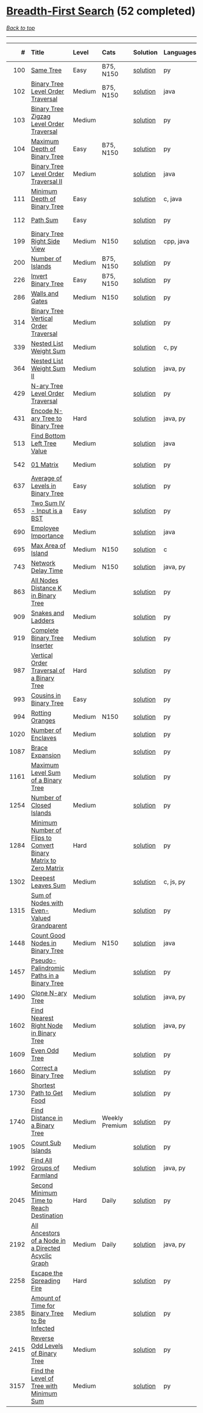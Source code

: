 # [Breadth-First Search](<https://leetcode.com/tag/Breadth-First-Search/>) (52 completed)

*[Back to top](<../../README.md>)*

------

|    # | Title                                                                                                                                                              | Level   | Cats           | Solution                                                                                   | Languages   | Date Complete   |
|-----:|:-------------------------------------------------------------------------------------------------------------------------------------------------------------------|:--------|:---------------|:-------------------------------------------------------------------------------------------|:------------|:----------------|
|  100 | [Same Tree](<https://leetcode.com/problems/same-tree>)                                                                                                             | Easy    | B75, N150      | [solution](<../_100. Same Tree.md>)                                                        | py          | Jul 03, 2024    |
|  102 | [Binary Tree Level Order Traversal](<https://leetcode.com/problems/binary-tree-level-order-traversal>)                                                             | Medium  | B75, N150      | [solution](<../_102. Binary Tree Level Order Traversal.md>)                                | java        | Jul 04, 2024    |
|  103 | [Binary Tree Zigzag Level Order Traversal](<https://leetcode.com/problems/binary-tree-zigzag-level-order-traversal>)                                               | Medium  |                | [solution](<../_103. Binary Tree Zigzag Level Order Traversal.md>)                         | py          | Jul 03, 2024    |
|  104 | [Maximum Depth of Binary Tree](<https://leetcode.com/problems/maximum-depth-of-binary-tree>)                                                                       | Easy    | B75, N150      | [solution](<../_104. Maximum Depth of Binary Tree.md>)                                     | py          | Jul 04, 2024    |
|  107 | [Binary Tree Level Order Traversal II](<https://leetcode.com/problems/binary-tree-level-order-traversal-ii>)                                                       | Medium  |                | [solution](<../_107. Binary Tree Level Order Traversal II.md>)                             | java        | Jul 04, 2024    |
|  111 | [Minimum Depth of Binary Tree](<https://leetcode.com/problems/minimum-depth-of-binary-tree>)                                                                       | Easy    |                | [solution](<../_111. Minimum Depth of Binary Tree.md>)                                     | c, java     | Jun 07, 2024    |
|  112 | [Path Sum](<https://leetcode.com/problems/path-sum>)                                                                                                               | Easy    |                | [solution](<../_112. Path Sum.md>)                                                         | py          | Jul 03, 2024    |
|  199 | [Binary Tree Right Side View](<https://leetcode.com/problems/binary-tree-right-side-view>)                                                                         | Medium  | N150           | [solution](<../_199. Binary Tree Right Side View.md>)                                      | cpp, java   | Jul 04, 2024    |
|  200 | [Number of Islands](<https://leetcode.com/problems/number-of-islands>)                                                                                             | Medium  | B75, N150      | [solution](<../_200. Number of Islands.md>)                                                | py          | Jun 17, 2024    |
|  226 | [Invert Binary Tree](<https://leetcode.com/problems/invert-binary-tree>)                                                                                           | Easy    | B75, N150      | [solution](<../_226. Invert Binary Tree.md>)                                               | py          | Jul 03, 2024    |
|  286 | [Walls and Gates](<https://leetcode.com/problems/walls-and-gates>)                                                                                                 | Medium  | N150           | [solution](<../_286. Walls and Gates.md>)                                                  | py          | Jun 15, 2024    |
|  314 | [Binary Tree Vertical Order Traversal](<https://leetcode.com/problems/binary-tree-vertical-order-traversal>)                                                       | Medium  |                | [solution](<../_314. Binary Tree Vertical Order Traversal.md>)                             | py          | Jun 12, 2024    |
|  339 | [Nested List Weight Sum](<https://leetcode.com/problems/nested-list-weight-sum>)                                                                                   | Medium  |                | [solution](<../_339. Nested List Weight Sum.md>)                                           | c, py       | Jul 02, 2024    |
|  364 | [Nested List Weight Sum II](<https://leetcode.com/problems/nested-list-weight-sum-ii>)                                                                             | Medium  |                | [solution](<../_364. Nested List Weight Sum II.md>)                                        | java, py    | Jul 02, 2024    |
|  429 | [N-ary Tree Level Order Traversal](<https://leetcode.com/problems/n-ary-tree-level-order-traversal>)                                                               | Medium  |                | [solution](<../_429. N-ary Tree Level Order Traversal.md>)                                 | py          | Jul 04, 2024    |
|  431 | [Encode N-ary Tree to Binary Tree](<https://leetcode.com/problems/encode-n-ary-tree-to-binary-tree>)                                                               | Hard    |                | [solution](<../_431. Encode N-ary Tree to Binary Tree.md>)                                 | java, py    | Jun 28, 2024    |
|  513 | [Find Bottom Left Tree Value](<https://leetcode.com/problems/find-bottom-left-tree-value>)                                                                         | Medium  |                | [solution](<../_513. Find Bottom Left Tree Value.md>)                                      | java        | Jul 03, 2024    |
|  542 | [01 Matrix](<https://leetcode.com/problems/01-matrix>)                                                                                                             | Medium  |                | [solution](<../_542. 01 Matrix.md>)                                                        | py          | Jun 26, 2024    |
|  637 | [Average of Levels in Binary Tree](<https://leetcode.com/problems/average-of-levels-in-binary-tree>)                                                               | Easy    |                | [solution](<../_637. Average of Levels in Binary Tree.md>)                                 | py          | Jul 04, 2024    |
|  653 | [Two Sum IV - Input is a BST](<https://leetcode.com/problems/two-sum-iv-input-is-a-bst>)                                                                           | Easy    |                | [solution](<../_653. Two Sum IV - Input is a BST.md>)                                      | py          | Jul 31, 2024    |
|  690 | [Employee Importance](<https://leetcode.com/problems/employee-importance>)                                                                                         | Medium  |                | [solution](<../_690. Employee Importance.md>)                                              | java        | Jul 02, 2024    |
|  695 | [Max Area of Island](<https://leetcode.com/problems/max-area-of-island>)                                                                                           | Medium  | N150           | [solution](<../_695. Max Area of Island.md>)                                               | c           | Jun 24, 2024    |
|  743 | [Network Delay Time](<https://leetcode.com/problems/network-delay-time>)                                                                                           | Medium  | N150           | [solution](<../_743. Network Delay Time.md>)                                               | java, py    | Jul 28, 2024    |
|  863 | [All Nodes Distance K in Binary Tree](<https://leetcode.com/problems/all-nodes-distance-k-in-binary-tree>)                                                         | Medium  |                | [solution](<../_863. All Nodes Distance K in Binary Tree.md>)                              | py          | Jun 26, 2024    |
|  909 | [Snakes and Ladders](<https://leetcode.com/problems/snakes-and-ladders>)                                                                                           | Medium  |                | [solution](<../_909. Snakes and Ladders.md>)                                               | py          | Jun 12, 2024    |
|  919 | [Complete Binary Tree Inserter](<https://leetcode.com/problems/complete-binary-tree-inserter>)                                                                     | Medium  |                | [solution](<../_919. Complete Binary Tree Inserter.md>)                                    | py          | Jul 05, 2024    |
|  987 | [Vertical Order Traversal of a Binary Tree](<https://leetcode.com/problems/vertical-order-traversal-of-a-binary-tree>)                                             | Hard    |                | [solution](<../_987. Vertical Order Traversal of a Binary Tree.md>)                        | py          | Jun 12, 2024    |
|  993 | [Cousins in Binary Tree](<https://leetcode.com/problems/cousins-in-binary-tree>)                                                                                   | Easy    |                | [solution](<../_993. Cousins in Binary Tree.md>)                                           | py          | Jul 04, 2024    |
|  994 | [Rotting Oranges](<https://leetcode.com/problems/rotting-oranges>)                                                                                                 | Medium  | N150           | [solution](<../_994. Rotting Oranges.md>)                                                  | py          | Jun 15, 2024    |
| 1020 | [Number of Enclaves](<https://leetcode.com/problems/number-of-enclaves>)                                                                                           | Medium  |                | [solution](<../_1020. Number of Enclaves.md>)                                              | py          | Jun 26, 2024    |
| 1087 | [Brace Expansion](<https://leetcode.com/problems/brace-expansion>)                                                                                                 | Medium  |                | [solution](<../_1087. Brace Expansion.md>)                                                 | py          | Jun 15, 2024    |
| 1161 | [Maximum Level Sum of a Binary Tree](<https://leetcode.com/problems/maximum-level-sum-of-a-binary-tree>)                                                           | Medium  |                | [solution](<../_1161. Maximum Level Sum of a Binary Tree.md>)                              | py          | Jul 17, 2024    |
| 1254 | [Number of Closed Islands](<https://leetcode.com/problems/number-of-closed-islands>)                                                                               | Medium  |                | [solution](<../_1254. Number of Closed Islands.md>)                                        | py          | Jun 26, 2024    |
| 1284 | [Minimum Number of Flips to Convert Binary Matrix to Zero Matrix](<https://leetcode.com/problems/minimum-number-of-flips-to-convert-binary-matrix-to-zero-matrix>) | Hard    |                | [solution](<../_1284. Minimum Number of Flips to Convert Binary Matrix to Zero Matrix.md>) | py          | Jun 09, 2024    |
| 1302 | [Deepest Leaves Sum](<https://leetcode.com/problems/deepest-leaves-sum>)                                                                                           | Medium  |                | [solution](<../_1302. Deepest Leaves Sum.md>)                                              | c, js, py   | Jun 07, 2024    |
| 1315 | [Sum of Nodes with Even-Valued Grandparent](<https://leetcode.com/problems/sum-of-nodes-with-even-valued-grandparent>)                                             | Medium  |                | [solution](<../_1315. Sum of Nodes with Even-Valued Grandparent.md>)                       | py          | Jun 12, 2024    |
| 1448 | [Count Good Nodes in Binary Tree](<https://leetcode.com/problems/count-good-nodes-in-binary-tree>)                                                                 | Medium  | N150           | [solution](<../_1448. Count Good Nodes in Binary Tree.md>)                                 | java        | Jul 04, 2024    |
| 1457 | [Pseudo-Palindromic Paths in a Binary Tree](<https://leetcode.com/problems/pseudo-palindromic-paths-in-a-binary-tree>)                                             | Medium  |                | [solution](<../_1457. Pseudo-Palindromic Paths in a Binary Tree.md>)                       | py          | Jul 05, 2024    |
| 1490 | [Clone N-ary Tree](<https://leetcode.com/problems/clone-n-ary-tree>)                                                                                               | Medium  |                | [solution](<../_1490. Clone N-ary Tree.md>)                                                | java, py    | Jun 02, 2024    |
| 1602 | [Find Nearest Right Node in Binary Tree](<https://leetcode.com/problems/find-nearest-right-node-in-binary-tree>)                                                   | Medium  |                | [solution](<../_1602. Find Nearest Right Node in Binary Tree.md>)                          | java, py    | Jul 03, 2024    |
| 1609 | [Even Odd Tree](<https://leetcode.com/problems/even-odd-tree>)                                                                                                     | Medium  |                | [solution](<../_1609. Even Odd Tree.md>)                                                   | py          | Jul 05, 2024    |
| 1660 | [Correct a Binary Tree](<https://leetcode.com/problems/correct-a-binary-tree>)                                                                                     | Medium  |                | [solution](<../_1660. Correct a Binary Tree.md>)                                           | py          | Jun 27, 2024    |
| 1730 | [Shortest Path to Get Food](<https://leetcode.com/problems/shortest-path-to-get-food>)                                                                             | Medium  |                | [solution](<../_1730. Shortest Path to Get Food.md>)                                       | py          | Jun 26, 2024    |
| 1740 | [Find Distance in a Binary Tree](<https://leetcode.com/problems/find-distance-in-a-binary-tree>)                                                                   | Medium  | Weekly Premium | [solution](<../_1740. Find Distance in a Binary Tree.md>)                                  | py          | Jul 15, 2024    |
| 1905 | [Count Sub Islands](<https://leetcode.com/problems/count-sub-islands>)                                                                                             | Medium  |                | [solution](<../_1905. Count Sub Islands.md>)                                               | py          | Jun 24, 2024    |
| 1992 | [Find All Groups of Farmland](<https://leetcode.com/problems/find-all-groups-of-farmland>)                                                                         | Medium  |                | [solution](<../_1992. Find All Groups of Farmland.md>)                                     | java, py    | Jun 24, 2024    |
| 2045 | [Second Minimum Time to Reach Destination](<https://leetcode.com/problems/second-minimum-time-to-reach-destination>)                                               | Hard    | Daily          | [solution](<../_2045. Second Minimum Time to Reach Destination.md>)                        | py          | Jul 28, 2024    |
| 2192 | [All Ancestors of a Node in a Directed Acyclic Graph](<https://leetcode.com/problems/all-ancestors-of-a-node-in-a-directed-acyclic-graph>)                         | Medium  | Daily          | [solution](<../_2192. All Ancestors of a Node in a Directed Acyclic Graph.md>)             | java, py    | Jun 29, 2024    |
| 2258 | [Escape the Spreading Fire](<https://leetcode.com/problems/escape-the-spreading-fire>)                                                                             | Hard    |                | [solution](<../_2258. Escape the Spreading Fire.md>)                                       | py          | Jun 15, 2024    |
| 2385 | [Amount of Time for Binary Tree to Be Infected](<https://leetcode.com/problems/amount-of-time-for-binary-tree-to-be-infected>)                                     | Medium  |                | [solution](<../_2385. Amount of Time for Binary Tree to Be Infected.md>)                   | py          | Jun 26, 2024    |
| 2415 | [Reverse Odd Levels of Binary Tree](<https://leetcode.com/problems/reverse-odd-levels-of-binary-tree>)                                                             | Medium  |                | [solution](<../_2415. Reverse Odd Levels of Binary Tree.md>)                               | py          | Jun 23, 2024    |
| 3157 | [Find the Level of Tree with Minimum Sum](<https://leetcode.com/problems/find-the-level-of-tree-with-minimum-sum>)                                                 | Medium  |                | [solution](<../_3157. Find the Level of Tree with Minimum Sum.md>)                         | py          | Jul 05, 2024    |